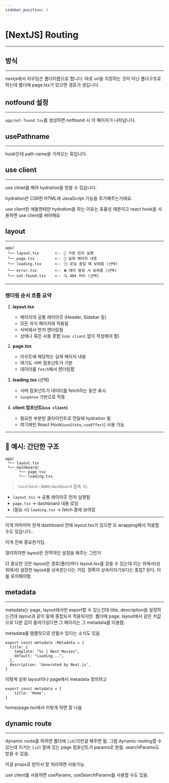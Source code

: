 ```yaml
---
sidebar_position: 3
---
```


# [NextJS] Routing
---

## 방식
---

nextjs에서 라우팅은 폴더이름으로 합니다. 따로 url을 지정하는 것이 아닌 폴더구조로 하는데 폴더에 page.tsx가 있으면 경로가 생깁니다.

## notfound 설정
---

`app/not-found.tsx`를 생성하면 notfound 시 이 페이지가 나타납니다.



## usePathname
---

hook인데 path name을 가져오는 훅입니다.


## use client
---

use clinet를 해야 hydration을 받을 수 있습니다.

hydration은 CSR한 HTML에 JavaScript 기능을 추가해주는거에요.

use client한 애들한테만 hydration을 하는 이유는 효율성 때문이고 react hook을 사용하면 use client를 써야해요


## layout
---

```
app/
 └── layout.tsx       <-- 🥇 가장 먼저 실행
 └── page.tsx         <-- 🥈 실제 페이지 내용
 └── loading.tsx      <-- 🕓 로딩 중일 때 보여줌 (선택)
 └── error.tsx        <-- ❌ 에러 발생 시 보여줌 (선택)
 └── not-found.tsx    <-- 🔍 404 처리 (선택)
```

---

### 렌더링 순서 흐름 요약

1. **layout.tsx**

   * 페이지의 공통 레이아웃 (Header, Sidebar 등)
   * 모든 자식 페이지에 적용됨
   * 서버에서 먼저 렌더링됨
   * 상태나 훅은 사용 못함 (`use client` 없이 작성해야 함)

2. **page.tsx**

   * 라우트에 해당하는 실제 페이지 내용
   * 여기도 서버 컴포넌트가 기본
   * 데이터를 `fetch`해서 렌더링함

3. **loading.tsx** (선택)

   * 서버 컴포넌트가 데이터를 fetch하는 동안 표시
   * `suspense` 기반으로 작동

4. **client 컴포넌트(`use client`)**

   * 필요한 부분만 클라이언트로 전달돼 hydration 됨
   * 여기에만 React Hook(`useState`, `useEffect`) 사용 가능

---

## 🔧 예시: 간단한 구조

```
app/
 └── layout.tsx
 └── dashboard/
      └── page.tsx
      └── loading.tsx
```

> `localhost:3000/dashboard` 접속 시:

* `layout.tsx` → 공통 레이아웃 먼저 실행됨
* `page.tsx` → dashboard 내용 로딩
* (필요 시) `loading.tsx` → fetch 중에 보여짐

---

이게 어마어마 한게 dashboard 안에 layout.tsx가 있으면 또 wrapping해서 적용할 수도 있습니다..

이게 진짜 중요한거임.

정리하자면 layout은 전역적인 설정을 해주는 그런거

더 중요한 것은 layout은 경로(폴더)마다 layout.tsx를 갖을 수 있는데 이는 위에서(상위에서) 설정한 layout을 상속받는다는 거임. 정확히 상속이라기보다는 중첩? 된다. 이를 유의해야함.

## metadata
---

metadata는 page, layout에서만 export할 수 있는건데 title, description을 설정하는건데 layout과 같이 밑에 중첩되서 적용되지만. 폴더에 page, layout에서 같은 키값으로 다른 값이 들어가있다면 그 페이지는 그 metadata를 이용함.

metadata를 템플릿으로 만들수 있다는 소식도 있음

```tsx
export const metadata :Metadata = {
  title: {
    template: "%s | Next Movies",
    default: "Loading...",
  },
  description: 'Generated by Next.js',
}
```

이렇게 상위 layout이나 page에서 metadata 정의하고

```tsx
export const metadata = {
    title: 'Home',
}

```

home/page.tsx에서 이렇게 하면 잘 나옴

## dynamic route
---

dynamic route를 하려면 폴더에 `[id]`이런걸 해주면 됨. 그럼 dynamic routing할 수 있는데 이거는 `[id]` 밑에 있는 page 컴포넌트가 params로 받음. searchParams도 받을 수 있음.

이걸 props로 받아서 잘 처리하면 사용가능.

use client를 사용하면 useParams, useSearchParams를 사용할 수도 있음.

